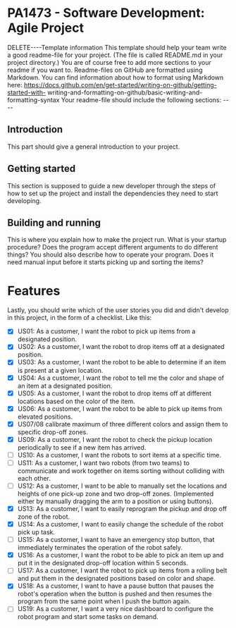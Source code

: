 # PA1473 - Software Development: Agile Project 
DELETE----Template information
This template should help your team write a good readme-file for your project. (The file is called
README.md in your project directory.)
You are of course free to add more sections to your readme if you want to.
Readme-files on GitHub are formatted using Markdown. You can find information about how to format
using Markdown here: https://docs.github.com/en/get-started/writing-on-github/getting-started-with-
writing-and-formatting-on-github/basic-writing-and-formatting-syntax
Your readme-file should include the following sections: ----
## Introduction
This part should give a general introduction to your project.
## Getting started
This section is supposed to guide a new developer through the steps of how to set up the project and
install the dependencies they need to start developing.
## Building and running
This is where you explain how to make the project run. What is your startup procedure? Does the
program accept different arguments to do different things?
You should also describe how to operate your program. Does it need manual input before it starts
picking up and sorting the items?
# Features
Lastly, you should write which of the user stories you did and didn't develop in this project, in the form
of a checklist. Like this:
- [x] US01: As a customer, I want the robot to pick up items from a designated position.
- [x] US02: As a customer, I want the robot to drop items off at a designated position.
- [x] US03: As a customer, I want the robot to be able to determine if an item is present at a given location.
- [x] US04: As a customer, I want the robot to tell me the color and shape of an item at a designated position.
- [x] US05: As a customer, I want the robot to drop items off at different locations based on the color of the item.
- [x] US06: As a customer, I want the robot to be able to pick up items from elevated positions.
- [x] US07/08 calibrate maximum of three different colors and assign them to specific drop-off zones.
- [x] US09: As a customer, I want the robot to check the pickup location periodically to see if a new item has arrived.
- [ ] US10: As a customer, I want the robots to sort items at a specific time.
- [ ] US11: As a customer, I want two robots (from two teams) to communicate and work together on items sorting without colliding with each other.
- [ ] US12: As a customer, I want to be able to manually set the locations and heights of one pick-up zone and two drop-off zones. (Implemented either by manually dragging the arm to a position or using buttons).
- [x] US13: As a customer, I want to easily reprogram the pickup and drop off zone of the robot.
- [x] US14: As a customer, I want to easily change the schedule of the robot pick up task.
- [ ] US15: As a customer, I want to have an emergency stop button, that immediately terminates the operation of the robot safely.
- [x] US16: As a customer, I want the robot to be able to pick an item up and put it in the designated drop-off location within 5 seconds.
- [ ] US17: As a customer, I want the robot to pick up items from a rolling belt and put them in the designated positions based on color and shape.
- [x] US18: As a customer, I want to have a pause button that pauses the robot's operation when the button is pushed and then resumes the program from the same point when I push the button again.
- [ ] US19: As a customer, I want a very nice dashboard to configure the robot program and start some tasks on demand.
